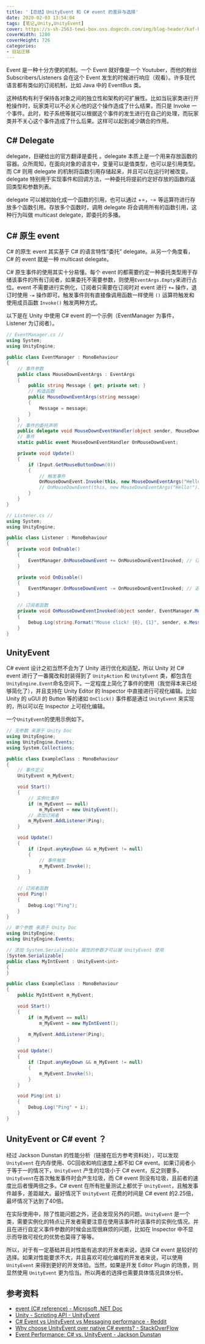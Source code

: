 ```yaml
---
title: '【总结】UnityEvent 和 C# event 的差异与选择'
date: 2020-02-03 13:54:04
tags: [笔记,Unity,UnityEvent]
cover: https://s-sh-2563-tewi-box.oss.dogecdn.com/img/blog-header/kaf-hand-dark.jpg
coverWidth: 1280
coverHeight: 726
categories:
- 旧站迁移
---
```

Event 是一种十分方便的机制。一个 Event 就好像是一个 Youtuber，而他的粉丝 Subscribers/Listeners 会在这个 Event 发生的时候进行响应（观看）。许多现代语言都有类似的订阅机制，比如 Java 中的 EventBus 类。

<!-- more -->

​这种结构有利于保持各对象之间的独立性和架构的可扩展性。比如当玩家类进行开枪操作时，玩家类可以不必关心他的这个操作造成了什么结果，而只是 Invoke 一个事件。此时，粒子系统等就可以根据这个事件的发生进行在自己的处理，而玩家类并不关心这个事件造成了什么后果。这样可以起到减少耦合的作用。

## C# Delegate

​delegate，巨硬给出的官方翻译是委托 。delegate 本质上是一个用来存放函数的容器。众所周知，在面向对象的语言中，变量可以是值类型，也可以是引用类型。而 C# 则用 delegate 的机制将函数引用存储起来，并且可以在运行时被改变。delegate 特别用于实现事件和回调方法，一种委托将提前约定好存放的函数的返回类型和参数列表。

​delegate 可以被初始化成一个函数的引用，也可以通过 +=，-= 等运算符进行存放多个函数引用。存放多个函数时，调用 delegate 将会调用所有的函数引用，这种行为叫做 multicast delegate，即委托的多播。

## C# 原生 event

C# 的原生 event 其实基于 C# 的语言特性“委托” delegate。从另一个角度看，C# 的 event 就是一种 multicast delegate。

​C# 原生事件的使用其实十分易懂。每个 event 的都需要约定一种委托类型用于存储该事件的所有订阅者，如果委托不需要参数，则使用`EventArgs.Empty`来进行占位。event 不需要进行实例化，订阅者只需要在订阅时对 event 进行 `+=` 操作，退订时使用 `-=` 操作即可。触发事件则有直接像调用函数一样使用 `()` 运算符触发和使用成员函数 `Invoke()` 触发两种方式。

​以下是在 Unity 中使用 C# event 的一个示例（EventManager 为事件， Listener 为订阅者）。

```c#
// EventManager.cs //
using System;
using UnityEngine;

public class EventManager : MonoBehaviour
{
    // 事件参数
    public class MouseDownEventArgs : EventArgs
    {
        public string Message { get; private set; }
		// 构造函数
        public MouseDownEventArgs(string message)
        {
            Message = message;
        }
    }
    // 事件的委托声明
    public delegate void MouseDownEventHandler(object sender, MouseDownEventArgs e);
	// 事件
    static public event MouseDownEventHandler OnMouseDownEvent;

    private void Update()
    {
        if (Input.GetMouseButtonDown(0))
        {
            // 触发事件
            OnMouseDownEvent.Invoke(this, new MouseDownEventArgs("Hello!"));
           	// OnMouseDownEvent(this, new MouseDownEventArgs("Hello!")); // 另一种触发方式
        }
    }
}
```

```c#
// Listener.cs //
using System;
using UnityEngine;

public class Listener : MonoBehaviour
{
    private void OnEnable()
    {
        EventManager.OnMouseDownEvent += OnMouseDownEventInvoked; // 订阅
    }

    private void OnDisable()
    {
        EventManager.OnMouseDownEvent -= OnMouseDownEventInvoked; // 退订
    }

    // 订阅者函数
    private void OnMouseDownEventInvoked(object sender, EventManager.MouseDownEventArgs e)
    {
        Debug.Log(string.Format("Mouse click! {0}, {1}", sender, e.Message), gameObject);
    }
}
```

## UnityEvent

​C# event 设计之初当然不会为了 Unity 进行优化和适配，所以 Unity 对 C# event 进行了一番魔改和封装得到了 `UnityAction` 和 `UnityEvent` 类，都包含在 `UnityEngine.Event`命名空间下。一定程度上简化了事件的使用（我觉得本来已经够简化了），并且支持在 Unity Editor 的 Inspector 中直接进行可视化编辑。比如 Unity 的 uGUI 的 Button 等的诸如 `OnClick()` 事件都是通过 `UnityEvent` 来实现的，所以可以在 Inspector 上可视化编辑。

​一个`UnityEvent`的使用示例如下。

```c#
// 无参数 来源于 Unity Doc
using UnityEngine;
using UnityEngine.Events;
using System.Collections;

public class ExampleClass : MonoBehaviour
{
    // 事件定义
    UnityEvent m_MyEvent;

    void Start()
    {
        // 实例化事件
        if (m_MyEvent == null)
            m_MyEvent = new UnityEvent();
		// 添加订阅者
        m_MyEvent.AddListener(Ping);
    }

    void Update()
    {
        if (Input.anyKeyDown && m_MyEvent != null)
        {
            // 事件触发
            m_MyEvent.Invoke();
        }
    }

    // 订阅者函数
    void Ping()
    {
        Debug.Log("Ping");
    }
}
```

```c#
// 单个参数 来源于 Unity Doc
using UnityEngine;
using UnityEngine.Events;

// 添加 System.Serializable 属性的参数才可以被 UnityEvent 使用
[System.Serializable]
public class MyIntEvent : UnityEvent<int>
{
}

public class ExampleClass : MonoBehaviour
{
    public MyIntEvent m_MyEvent;

    void Start()
    {
        if (m_MyEvent == null)
            m_MyEvent = new MyIntEvent();

        m_MyEvent.AddListener(Ping);
    }

    void Update()
    {
        if (Input.anyKeyDown && m_MyEvent != null)
        {
            m_MyEvent.Invoke(5);
        }
    }

    void Ping(int i)
    {
        Debug.Log("Ping" + i);
    }
}
```

## UnityEvent or C# event ？

​经过 Jackson Dunstan 的性能分析（链接在后方参考资料处），可以发现 `UnityEvent` 在内存使用、GC回收和响应速度上都不如 C# event。如果订阅者小于等于一的情况下，`UnityEvent` 产生的垃圾小于 C# event，反之则要多。`UnityEvent`在首次触发事件时会产生垃圾，而 C# event 则没有垃圾，且前者的速度比后者慢两倍之多。C# event 在所有批量测试上都优于 `UnityEvent`，且触发事件越多，差距越大。最好情况下 `UnityEvent` 花费的时间是 C# event 的2.25倍，最坏情况下达到了40倍。

​在实际使用中，除了性能问题之外，还会发现另外的问题。`UnityEvent` 是一个类，需要实例化的特点让开发者需要注意在使用该事件时该事件的实例化情况。并且在进行自定义事件参数的时候会出现很麻烦的问题，比如在 Inspector 中不显示而导致可视化的优势也莫得了等等。

​所以，对于有一定基础并且对性能有追求的开发者来说，选择 C# event 是较好的选择。如果对性能要求不大，并且喜欢可视化编程的开发者来说，可以使用 `UnityEvent` 来得到更好的开发体验。当然，如果是开发 Editor Plugin 的场景，则显然使用 `UnityEvent` 更为恰当。所以两者的选择也需要具体情况具体分析。

## 参考资料

- [event (C# reference) - Microsoft .NET Doc](https://docs.microsoft.com/en-us/dotnet/csharp/language-reference/keywords/event)
- [Unity - Scripting API - UnityEvent](https://docs.unity3d.com/ScriptReference/Events.UnityEvent.html)
- [C# Event vs UnityEvent vs Messaging performance - Reddit](https://www.reddit.com/r/Unity3D/comments/a4ucmv/c_event_vs_unityevent_vs_messaging_performance/)
- [Why choose UnityEvent over native C# events? - StackOverFlow](https://stackoverflow.com/questions/44734580/why-choose-unityevent-over-native-c-sharp-events)
- [Event Performance: C# vs. UnityEvent - Jackson Dunstan](https://jacksondunstan.com/articles/3335)

